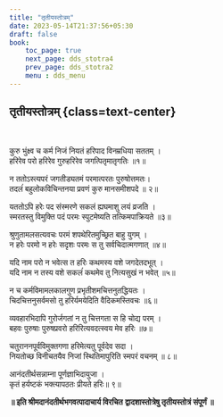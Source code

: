 ```yaml
---
title: "तृतीयस्तोत्रम्‌"
date: 2023-05-14T21:37:56+05:30
draft: false
book:
    toc_page: true
    next_page: dds_stotra4
    prev_page: dds_stotra2
    menu : dds_menu
---
```




## तृतीयस्तोत्रम्‌ {class=text-center}

<br/>


कुरु भुंक्ष्व च कर्म निजं नियतं हरिपाद विनम्रधिया सततम्‌ ।  
हरिरेव परो हरिरेव गुरुहरिरेव जगत्पितृमातृगतिः ॥१॥

न ततोऽस्त्यपरं जगतीड्यतमं परमात्परतः पुरुषोत्तमतः।  
तदलंं बहुलोकविचिन्तनया प्रवणं कुरु मानसमीशपदे ॥ २॥

यततोऽपि हरेः पद संस्मरणे सकलं ह्यघमाशु लयं व्रजति ।  
स्मरतस्तु विमुक्ति पदं परमः स्पुटमेष्यति तत्किमपाक्रियते ॥३॥

श्रुणुतामलसत्यवचः परमं शपथेरितमुच्छ्रित बाहु युगम्‌ ।  
न हरेः परमो न हरेः सदृशः परमः स तु सर्वचिदात्मगणात्‌ ॥४॥

यदि नाम परो न भवेत्स त हरिः कथमस्य वशे जगदेतदभूत्‌ ।  
यदि नाम न तस्य वशे सकलंं कथमेव तु नित्यसुखं न भवेत्‌ ॥५॥

न च कर्मविमामलकालगुण प्रभृतीशमचित्तनुतद्धियतः ।  
चिदचित्तनुसर्वमसो तु हरिर्यमयेदिति वैदिकमस्तिवचः ॥६॥

व्यवहारभिदापि गुरोर्जगतां न तु चित्तगता स हि चोद्य परम्‌ ।  
बहवः पुरुषाः पुरुषप्रवरो हरिरित्यवदत्स्वय मेव हरिः ॥७॥

चतुराननपूर्वविमुक्तगणा हरिमेत्यतु पूर्वदेव सदा ।  
नियतोच्छ विनीचतयैव निजां स्थितिमापुरिति स्मपरं वचनम्‌ ॥ ८॥

आनंदतीर्थसन्नाम्ना पूर्णज्ञाभिदायुजा ।  
कृतं हर्यष्टकं भक्त्यापठतः प्रीयते हरिः॥ ९॥

**॥ इति श्रीमदानंदतीर्थभगवत्पादाचार्य विरचित**
**द्वादशास्तोत्रेषु तृतीयस्तोत्रं संपूर्णं ॥**
